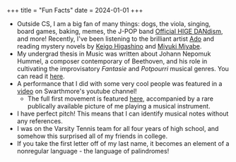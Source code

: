 +++
title = "Fun Facts"
date = 2024-01-01
+++

- Outside CS, I am a big fan of many things: dogs, the viola, singing,
               board games, baking, memes, the J-POP band [Official
               HIGE DANdism]("https://higedan.com/"), and more!
               Recently, I've been listening to the brilliant artist [Ado](
               "https://www.universal-music.co.jp/ado/") and reading
               mystery novels by [Keigo
               Higashino]("https://www.goodreads.com/author/show/117366.Keigo_Higashino")
               and [Miyuki
               Miyabe]("https://en.wikipedia.org/wiki/Miyuki_Miyabe").
- My undergrad thesis in Music was written about Johann Nepomuk Hummel,
  a composer contemporary of Beethoven, and his role in cultivating the
  improvisatory *Fantasie* and *Potpourri* musical genres.
               You can read it [here]("/files/music_senior_comp.pdf").
- A performance that I did with some very cool people was featured in a [video](https://www.youtube.com/watch?v=Jnkqcm0uvWE) on Swarthmore's youtube channel!
  - The full first movement is featured [here](https://www.swarthmore.edu/living-liberal-arts/fetter-chamber-music-concert), accompanied by a rare publically available picture of me playing a musical instrument.
- I have perfect pitch! This means that I can identify musical notes without any references.
- I was on the Varsity Tennis team for all four years of high school, and somehow this surprised all of my friends in college.
- If you take the first letter off of my last name, it becomes an element of a nonregular language - the language of palindromes!
